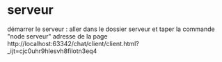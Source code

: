 # serveur
démarrer le serveur : aller dans le dossier serveur et taper la commande "node serveur"
adresse de la page http://localhost:63342/chat/client/client.html?_ijt=cjc0uhr9hlesvh8filotn3eq4
